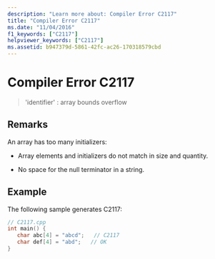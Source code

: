```yaml
---
description: "Learn more about: Compiler Error C2117"
title: "Compiler Error C2117"
ms.date: "11/04/2016"
f1_keywords: ["C2117"]
helpviewer_keywords: ["C2117"]
ms.assetid: b947379d-5861-42fc-ac26-170318579cbd
---
```

# Compiler Error C2117

> 'identifier' : array bounds overflow

## Remarks

An array has too many initializers:

- Array elements and initializers do not match in size and quantity.

- No space for the null terminator in a string.

## Example

The following sample generates C2117:

```cpp
// C2117.cpp
int main() {
   char abc[4] = "abcd";   // C2117
   char def[4] = "abd";   // OK
}
```

